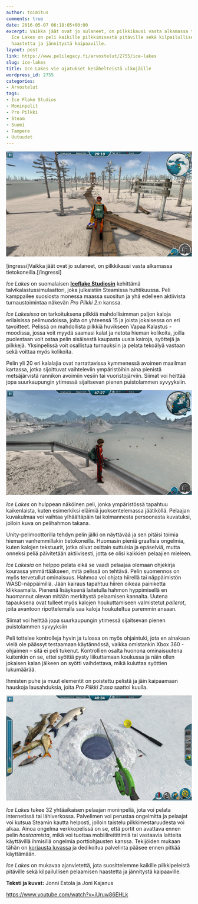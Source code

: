 ```yaml
---
author: toimitus
comments: true
date: 2016-05-07 06:18:05+00:00
excerpt: Vaikka jäät ovat jo sulaneet, on pilkkikausi vasta alkamassa tietokoneilla.
  Ice Lakes on peli kaikille pilkkimisestä pitäville sekä kilpailullisen pelaamisen
  haastetta ja jännitystä kaipaaville.
layout: post
link: https://www.pelilegacy.fi/arvostelut/2755/ice-lakes
slug: ice-lakes
title: Ice Lakes vie ajatukset kesähelteistä ulkojäille
wordpress_id: 2755
categories:
- Arvostelut
tags:
- Ice Flake Studios
- Moninpelit
- Pro Pilkki
- Steam
- Suomi
- Tampere
- Uutuudet
---
```


[![Ice Lakes](/uploads/2016/05/ice_lakes.jpg)](/uploads/2016/05/ice_lakes.jpg)

[ingressi]Vaikka jäät ovat jo sulaneet, on pilkkikausi vasta alkamassa tietokoneilla.[/ingressi]

_Ice Lakes_ on suomalaisen [**Iceflake Studiosin**](http://iceflake.com/) kehittämä talvikalastussimulaattori, joka julkaistiin Steamissa huhtikuussa. Peli kamppailee suosiosta monessa maassa suositun ja yhä edelleen aktiivista turnaustoimintaa näkevän _Pro Pilkki 2:n_ kanssa.

_Ice Lakesissa_ on tarkoituksena pilkkiä mahdollisimman paljon kaloja erilaisissa pelimuodoissa, joita on yhteensä 15 ja joista jokaisessa on eri tavoitteet. Pelissä on mahdollista pilkkiä huvikseen Vapaa Kalastus -moodissa, jossa voit myydä saamasi kalat ja netota hieman kolikoita, joilla puolestaan voit ostaa pelin sisäisestä kaupasta uusia kairoja, syöttejä ja pilkkejä. Yksinpelissä voit osallistua turnauksiin ja pelata tekoälyä vastaan sekä voittaa myös kolikoita.

Pelin yli 20 eri kalalajia ovat narrattavissa kymmenessä avoimen maailman kartassa, jotka sijoittuvat vaihteleviin ympäristöihin aina pienistä metsäjärvistä rannikon avoimiin vesiin tai vuoristojärviin. Siimat voi heittää jopa suurkaupungin ytimessä sijaitsevan pienen puistolammen syvyyksiin.

[![Ice Lakes](/uploads/2016/05/ice_lakes2.jpg)](/uploads/2016/05/ice_lakes2.jpg)

_Ice Lakes_ on hulppean näköinen peli, jonka ympäristössä tapahtuu kaikenlaista, kuten esimerkiksi eläimiä juoksentelemassa jäätiköllä. Pelaajan kuvakulmaa voi vaihtaa ylhäältäpäin tai kolmannesta persoonasta kuvatuksi, jolloin kuva on pelihahmon takana.

Unity-pelimoottorilla tehdyn pelin jälki on näyttävää ja sen pitäisi toimia hieman vanhemmillakin tietokoneilla. Huomasin pieniä graafisia ongelmia, kuten kalojen tekstuurit, jotka olivat osittain suttuisia ja epäselviä, mutta onneksi peliä päivitetään aktiivisesti, jotta se olisi kaikkien pelaajien mieleen.

_Ice Lakesia_ on helppo pelata eikä se vaadi pelaajaa olemaan ohjekirja kourassa ymmärtääkseen, mitä pelissä on tehtävä. Pelin suomennos on myös tervetullut ominaisuus. Hahmoa voi ohjata hiirellä tai näppäimistön WASD-näppäimillä. Jään kairaus tapahtuu hiiren oikeaa painiketta klikkaamalla. Pienenä lisäyksenä laitetulla hahmon hyppimisellä en huomannut olevan mitään merkitystä pelaamisen kannalta. Uutena tapauksena ovat tulleet myös kalojen houkuttamiseen valmistetut _pallerot_, joita avantoon ripottelemalla saa kaloja houkuteltua paremmin ansaan.

<div class="pullquote">Siimat voi heittää jopa suurkaupungin ytimessä sijaitsevan pienen puistolammen syvyyksiin</div>

Peli tottelee kontrolleja hyvin ja tulossa on myös ohjaintuki, jota en ainakaan vielä ole päässyt testaamaan käytännössä, vaikka omistankin Xbox 360 -ohjaimen – sitä ei peli tukenut. Kontrollien osalta huonona ominaisuutena kuitenkin on se, ettei syöttiä pysty liikuttamaan koukussa ja näin ollen jokaisen kalan jälkeen on syötti vaihdettava, mikä kuluttaa syöttien lukumäärää.

Ihmisten puhe ja muut elementit on poistettu pelistä ja jäin kaipaamaan hauskoja lausahduksia, joita _Pro Pilkki 2:ssa_ saattoi kuulla.

[![Ice Lakes](/uploads/2016/05/ice_lakes3.jpg)](/uploads/2016/05/ice_lakes3.jpg)

_Ice Lakes_ tukee 32 yhtäaikaisen pelaajan moninpeliä, jota voi pelata internetissä tai lähiverkossa. Palvelimen voi perustaa ongelmitta ja pelaajat voi kutsua Steamin kautta helposti, jolloin taistelu pilkkimestaruudesta voi alkaa. Ainoa ongelma verkkopelissä on se, että portit on avattava ennen pelin _hostaamista_, mikä voi tuottaa mobiilireitittimiä tai vastaavia laitteita käyttävillä ihmisillä ongelmia porttiohjausten kanssa. Tekijöiden mukaan tähän on [korjausta luvassa](https://steamcommunity.com/app/393430/discussions/0/361787186439939537/) ja dedikoitua palvelinta pääsee ennen pitkää käyttämään.

_Ice Lakes_ on mukavaa ajanvietettä, jota suosittelemme kaikille pilkkipeleistä pitäville sekä kilpailullisen pelaamisen haastetta ja jännitystä kaipaaville.

**Teksti ja kuvat:** Jonni Estola ja Joni Kajanus

https://www.youtube.com/watch?v=iUruw86EHLk
